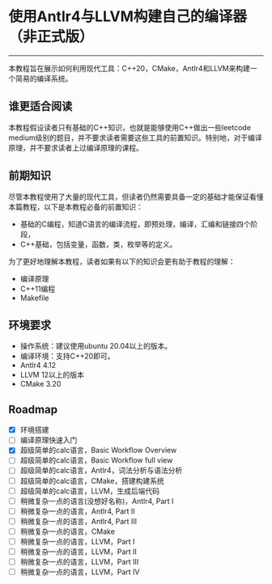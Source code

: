 # 使用Antlr4与LLVM构建自己的编译器（非正式版）

----------------------------------

本教程旨在展示如何利用现代工具：C++20，CMake，Antlr4和LLVM来构建一个简易的编译系统。

## 谁更适合阅读

本教程假设读者只有基础的C++知识，也就是能够使用C++做出一些leetcode medium级别的题目，并不要求读者需要这些工具的前置知识。特别地，对于编译原理，并不要求读者上过编译原理的课程。

## 前期知识

尽管本教程使用了大量的现代工具，但读者仍然需要具备一定的基础才能保证看懂本篇教程，以下是本教程必备的前置知识：

- 基础的C编程，知道C语言的编译流程，即预处理，编译，汇编和链接四个阶段，
- C++基础，包括变量，函数，类，枚举等的定义。

为了更好地理解本教程，读者如果有以下的知识会更有助于教程的理解：

- 编译原理
- C++11编程
- Makefile

## 环境要求

- 操作系统：建议使用ubuntu 20.04以上的版本。
- 编译环境：支持C++20即可。
- Antlr4 4.12
- LLVM 12以上的版本
- CMake 3.20

## Roadmap

- [x] 环境搭建
- [ ] 编译原理快速入门
- [x] 超级简单的calc语言，Basic Workflow Overview
- [ ] 超级简单的calc语言，Basic Workflow full view
- [ ] 超级简单的calc语言，Antlr4，词法分析与语法分析
- [ ] 超级简单的calc语言，CMake，搭建构建系统
- [ ] 超级简单的calc语言，LLVM，生成后端代码
- [ ] 稍微复杂一点的语言(没想好名称)，Antlr4, Part I
- [ ] 稍微复杂一点的语言，Antlr4, Part II
- [ ] 稍微复杂一点的语言，Antlr4, Part III
- [ ] 稍微复杂一点的语言，CMake
- [ ] 稍微复杂一点的语言，LLVM，Part I
- [ ] 稍微复杂一点的语言，LLVM，Part II
- [ ] 稍微复杂一点的语言，LLVM，Part III
- [ ] 稍微复杂一点的语言，LLVM，Part IV
